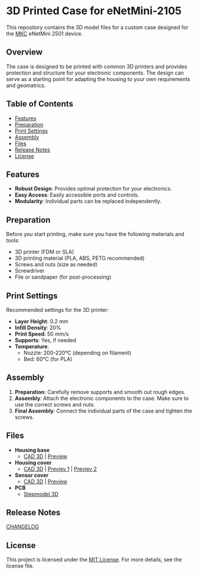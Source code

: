 # 3D Printed Case for eNetMini-2105

This repository contains the 3D model files for a custom case designed for the [MKC][def] eNetMini 2501 device.

## Overview

The case is designed to be printed with common 3D printers and provides protection and structure for your electronic components. The design can serve as a starting point for adapting the housing to your own requirements and geomatrics.

## Table of Contents

- [Features](#features)
- [Preparation](#preparation)
- [Print Settings](#print-settings)
- [Assembly](#assembly)
- [Files](#files)
- [Release Notes](#release-notes)
- [License](#license)

## Features

- **Robust Design**: Provides optimal protection for your electronics.
- **Easy Access**: Easily accessible ports and controls.
- **Modularity**: Individual parts can be replaced independently.

## Preparation

Before you start printing, make sure you have the following materials and tools:

- 3D printer (FDM or SLA)
- 3D printing material (PLA, ABS, PETG recommended)
- Screws and nuts (size as needed)
- Screwdriver
- File or sandpaper (for post-processing)

## Print Settings

Recommended settings for the 3D printer:

- **Layer Height**: 0.2 mm
- **Infill Density**: 20%
- **Print Speed**: 50 mm/s
- **Supports**: Yes, if needed
- **Temperature**:
  - Nozzle: 200-220°C (depending on filament)
  - Bed: 60°C (for PLA)

## Assembly

1. **Preparation**: Carefully remove supports and smooth out rough edges.
2. **Assembly**: Attach the electronic components to the case. Make sure to use the correct screws and nuts.
3. **Final Assembly**: Connect the individual parts of the case and tighten the screws.

## Files
- **Housing base**
  - [CAD 3D](housing/base.stl) | [Preview](housing/base.png)
- **Housing cover**
  - [CAD 3D](housing/cover.stl) | [Previev 1](housing/cover1.png) | [Previev 2](housing/cover2.png)
- **Sensor cover**
  - [CAD 3D](housing/sensor_cover.stl) | [Preview](housing/sensor_cover.png)
- **PCB**
  - [Stepmodel 3D](board.step)

## Release Notes

[CHANGELOG][def1]

## License

This project is licensed under the [MIT License][def2]. For more details, see the license file.

[def]: https://www.mkc-gmbh.de
[def1]: ./CHANGELOG.md
[def2]: ./LICENSE
